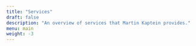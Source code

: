 ```yaml
---
title: "Services"
draft: false
description: "An overview of services that Martin Kaptein provides."
menu: main
weight: -3
---
```

